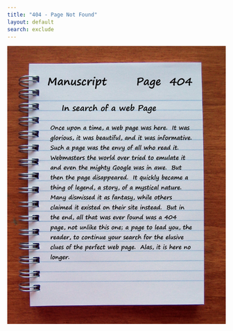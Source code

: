 ```yaml
---
title: "404 - Page Not Found"
layout: default
search: exclude
---  
```


 ![alt text: 404 Page Not Found](/images/404Manuscript.jpg "404 Page Not Found")
